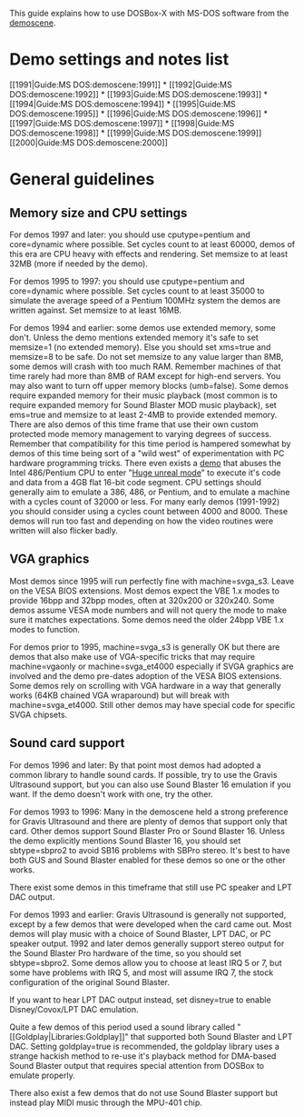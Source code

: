 This guide explains how to use DOSBox-X with MS-DOS software from the [demoscene](http://en.wikipedia.org/wiki/Demoscene).

# Demo settings and notes list

[[1991|Guide:MS DOS:demoscene:1991]] * [[1992|Guide:MS DOS:demoscene:1992]] * [[1993|Guide:MS DOS:demoscene:1993]] * [[1994|Guide:MS DOS:demoscene:1994]] * [[1995|Guide:MS DOS:demoscene:1995]] * [[1996|Guide:MS DOS:demoscene:1996]] * [[1997|Guide:MS DOS:demoscene:1997]] * [[1998|Guide:MS DOS:demoscene:1998]] * [[1999|Guide:MS DOS:demoscene:1999]]  
[[2000|Guide:MS DOS:demoscene:2000]]  

# General guidelines

## Memory size and CPU settings

For demos 1997 and later: you should use cputype=pentium and core=dynamic where possible. Set cycles count to at least 60000, demos of this era are CPU heavy with effects and rendering. Set memsize to at least 32MB (more if needed by the demo).

For demos 1995 to 1997: you should use cputype=pentium and core=dynamic where possible. Set cycles count to at least 35000 to simulate the average speed of a Pentium 100MHz system the demos are written against. Set memsize to at least 16MB.

For demos 1994 and earlier: some demos use extended memory, some don't. Unless the demo mentions extended memory it's safe to set memsize=1 (no extended memory). Else you should set xms=true and memsize=8 to be safe. Do not set memsize to any value larger than 8MB, some demos will crash with too much RAM. Remember machines of that time rarely had more than 8MB of RAM except for high-end servers. You may also want to turn off upper memory blocks (umb=false). Some demos require expanded memory for their music playback (most common is to require expanded memory for Sound Blaster MOD music playback), set ems=true and memsize to at least 2-4MB to provide extended memory. There are also demos of this time frame that use their own custom protected mode memory management to varying degrees of success. Remember that compatibility for this time period is hampered somewhat by demos of this time being sort of a "wild west" of experimentation with PC hardware programming tricks. There even exists a [demo](http://www.pouet.net/prod.php?which=1356) that abuses the Intel 486/Pentium CPU to enter "[Huge unreal mode](http://en.wikipedia.org/wiki/Unreal_mode#Huge_versus_Big_real_mode)" to execute it's code and data from a 4GB flat 16-bit code segment. CPU settings should generally aim to emulate a 386, 486, or Pentium, and to emulate a machine with a cycles count of 32000 or less. For many early demos (1991-1992) you should consider using a cycles count between 4000 and 8000. These demos will run too fast and depending on how the video routines were written will also flicker badly.

## VGA graphics

Most demos since 1995 will run perfectly fine with machine=svga_s3. Leave on the VESA BIOS extensions. Most demos expect the VBE 1.x modes to provide 16bpp and 32bpp modes, often at 320x200 or 320x240. Some demos assume VESA mode numbers and will not query the mode to make sure it matches expectations. Some demos need the older 24bpp VBE 1.x modes to function.

For demos prior to 1995, machine=svga_s3 is generally OK but there are demos that also make use of VGA-specific tricks that may require machine=vgaonly or machine=svga_et4000 especially if SVGA graphics are involved and the demo pre-dates adoption of the VESA BIOS extensions. Some demos rely on scrolling with VGA hardware in a way that generally works (64KB chained VGA wraparound) but will break with machine=svga_et4000. Still other demos may have special code for specific SVGA chipsets.

## Sound card support

For demos 1996 and later: By that point most demos had adopted a common library to handle sound cards. If possible, try to use the Gravis Ultrasound support, but you can also use Sound Blaster 16 emulation if you want. If the demo doesn't work with one, try the other.

For demos 1993 to 1996: Many in the demoscene held a strong preference for Gravis Ultrasound and there are plenty of demos that support only that card. Other demos support Sound Blaster Pro or Sound Blaster 16. Unless the demo explicitly mentions Sound Blaster 16, you should set sbtype=sbpro2 to avoid SB16 problems with SBPro stereo. It's best to have both GUS and Sound Blaster enabled for these demos so one or the other works.

There exist some demos in this timeframe that still use PC speaker and LPT DAC output.

For demos 1993 and earlier: Gravis Ultrasound is generally not supported, except by a few demos that were developed when the card came out. Most demos will play music with a choice of Sound Blaster, LPT DAC, or PC speaker output. 1992 and later demos generally support stereo output for the Sound Blaster Pro hardware of the time, so you should set sbtype=sbpro2. Some demos allow you to choose at least IRQ 5 or 7, but some have problems with IRQ 5, and most will assume IRQ 7, the stock configuration of the original Sound Blaster.

If you want to hear LPT DAC output instead, set disney=true to enable Disney/Covox/LPT DAC emulation.

Quite a few demos of this period used a sound library called "[[Goldplay|Libraries:Goldplay]]" that supported both Sound Blaster and LPT DAC. Setting goldplay=true is recommended, the goldplay library uses a strange hackish method to re-use it's playback method for DMA-based Sound Blaster output that requires special attention from DOSBox to emulate properly.

There also exist a few demos that do not use Sound Blaster support but instead play MIDI music through the MPU-401 chip.
